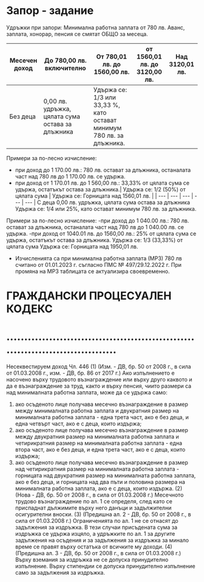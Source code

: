 # Запор - задание

Удръжки при запори: Минимална работна заплата от 780 лв. 
Аванс, заплата, хонорар, пенсия се смятат ОБЩО за месеца.

|Месечен доход	| До 780,00 лв. включително |	От 780,01 лв. до 1560,00 лв.	| от 1560,01 лв. до 3120,00 лв. |	Над 3120,01 лв. |
| --- | --- | --- | --- | --- |
| Без деца |	0,00 лв. удръжка, цялата сума остава за длъжника |	Удържа се: 1/3 или 33,33 %, като остават минимум 780 лв. за длъжника.

 Примери за по-лесно изчисление:
 -  при доход до 1 170.00 лв.: 780 лв. остават за длъжника, останалата част над 780 лв до 1 170.00 лв. се удържа. 
- при доход от 1 170.01 лв. до 1 560,00 лв.: 33,33% от цялата сума се удържа, остатъкът остава  за длъжника.|	Удържа се: 1/2 (50%) от цялата сума	| Удържа се: 
Горницата над 1560,01 лв. |
| --- | --- | --- | --- | --- |
С деца	0,00 лв. удръжка, цялата сума остава за длъжника	Удържа се: 1/4  или 25%, като остават минимум 780 лв. за длъжника.

Примери за по-лесно изчисление:
-при доход до 1 040.00 лв.: 780 лв. остават за длъжника, останалата част над 780 лв до 1 040.00 лв. се удържа. 
-при доход от 1040.01 лв. до 1560,00 лв.: 25% от цялата сума се удържа, остатъкът остава за длъжника.	Удържа се: 1/3  (33,33%)  от цялата сума	Удържа се: 
Горницата над 1950,01 лв.


* Изчисленията са при минимална работна заплата (МРЗ) 780 лв считано от 01.01.2023 г. съгласно ПМС № 497/29.12.2022 г. 
При промяна на МРЗ таблицата се актуализира своевременно.


# ГРАЖДАНСКИ ПРОЦЕСУАЛЕН КОДЕКС
# ....................................................................................
Несеквестируем доход 
Чл. 446  (1) (Изм. - ДВ, бр. 50 от 2008 г., в сила от 01.03.2008 г., изм. - ДВ, бр. 86 от 2017 г.) Ако изпълнението е насочено върху трудовото възнаграждение или върху друго каквото и да е възнаграждение за труд, както и върху пенсия, чиито размери са над минималната работна заплата, може да се удържа само:
1. ако осъденото лице получава месечно възнаграждение в размер между минималната работна заплата и двукратния размер на минималната работна заплата - една трета част, ако е без деца, и една четвърт част, ако е с деца, които издържа;
2. ако осъденото лице получава месечно възнаграждение в размер между двукратния размер на минималната работна заплата и четирикратния размер на минималната работна заплата - една втора част, ако е без деца, и една трета част, ако е с деца, които издържа;
3. ако осъденото лице получава месечно възнаграждение в размер над четирикратния размер на минималната работна заплата - горницата над двукратния размер на минималната работна заплата, ако е без деца, и горницата над два пъти и половина размера на минималната работна заплата, ако е с деца, които издържа.
(2) (Нова - ДВ, бр. 50 от 2008 г., в сила от 01.03.2008 г.) Месечното трудово възнаграждение по ал. 1 се определя, след като се приспаднат дължимите върху него данъци и задължителни осигурителни вноски.
(3) (Предишна ал. 2 - ДВ, бр. 50 от 2008 г., в сила от 01.03.2008 г.) Ограниченията по ал. 1 не се отнасят до задължения за издръжка. В тези случаи присъдената сума за издръжка се удържа изцяло, а удръжките по ал. 1 за другите задължения на осъдения и за задължения за издръжка за минало време се правят върху остатъка от всичките му доходи.
(4) (Предишна ал. 3 - ДВ, бр. 50 от 2008 г., в сила от 01.03.2008 г.) Върху вземания за издръжка не се допуска принудително изпълнение. Върху стипендии се допуска принудително изпълнение само за задължения за издръжка.



